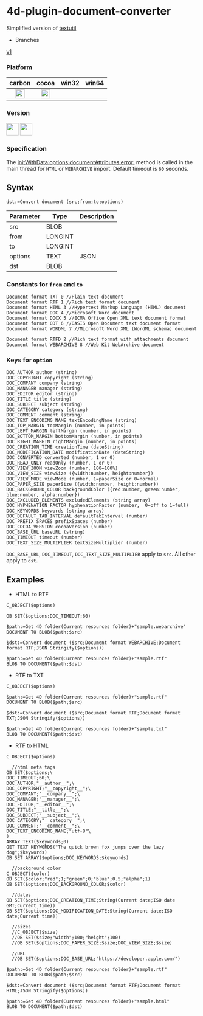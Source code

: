 4d-plugin-document-converter
============================

Simplified version of [textutil](https://developer.apple.com/library/mac/documentation/Darwin/Reference/ManPages/man1/textutil.1.html)

* Branches

[v1](https://github.com/miyako/4d-plugin-document-converter/tree/v1)

### Platform

| carbon | cocoa | win32 | win64 |
|:------:|:-----:|:---------:|:---------:|
|<img src="https://cloud.githubusercontent.com/assets/1725068/22371562/1b091f0a-e4db-11e6-8458-8653954a7cce.png" width="24" height="24" />|<img src="https://cloud.githubusercontent.com/assets/1725068/22371562/1b091f0a-e4db-11e6-8458-8653954a7cce.png" width="24" height="24" />|||

### Version

<img src="https://cloud.githubusercontent.com/assets/1725068/18940649/21945000-8645-11e6-86ed-4a0f800e5a73.png" width="32" height="32" /> <img src="https://cloud.githubusercontent.com/assets/1725068/18940648/2192ddba-8645-11e6-864d-6d5692d55717.png" width="32" height="32" />

### Specification

The [initWithData:options:documentAttributes:error:](https://developer.apple.com/documentation/foundation/nsattributedstring/1524613-initwithdata?language=objc) method is called in the main thread for ``HTML`` or ``WEBARCHIVE`` import. Default timeout is ``60`` seconds.

## Syntax

```
dst:=Convert document (src;from;to;options)
```

Parameter|Type|Description
------------|------------|----
src|BLOB|
from|LONGINT|
to|LONGINT|
options|TEXT|JSON
dst|BLOB|

### Constants for ``from`` and ``to``

```
Document format TXT 0 //Plain text document
Document format RTF 1 //Rich text format document
Document format HTML 3 //Hypertext Markup Language (HTML) document
Document format DOC 4 //Microsoft Word document
Document format DOCX 5 //ECMA Office Open XML text document format
Document format ODT 6 //OASIS Open Document text document format
Document format WORDML 7 //Microsoft Word XML (WordML schema) document
```

```
Document format RTFD 2 //Rich text format with attachments document
Document format WEBARCHIVE 8 //Web Kit WebArchive document
```

### Keys for ``option``

```
DOC_AUTHOR author (string)
DOC_COPYRIGHT copyright (string)
DOC_COMPANY company (string)
DOC_MANAGER manager (string)
DOC_EDITOR editor (string)
DOC_TITLE title (string)
DOC_SUBJECT subject (string)
DOC_CATEGORY category (string)
DOC_COMMENT comment (string)
DOC_TEXT_ENCODING_NAME textEncodingName (string)
DOC_TOP_MARGIN topMargin (number, in points)
DOC_LEFT_MARGIN leftMargin (number, in points)
DOC_BOTTOM_MARGIN bottomMargin (number, in points)
DOC_RIGHT_MARGIN rightMargin (number, in points)
DOC_CREATION_TIME creationTime (dateString)
DOC_MODIFICATION_DATE modificationDate (dateString)
DOC_CONVERTED converted (number, 1 or 0)
DOC_READ_ONLY readOnly (number, 1 or 0)
DOC_VIEW_ZOOM viewZoom (number, 100=100%)
DOC_VIEW_SIZE viewSize ({width:number, height:number})
DOC_VIEW_MODE viewMode (number, 1=paperSize or 0=normal)
DOC_PAPER_SIZE paperSize ({width:number, height:number})
DOC_BACKGROUND_COLOR backgroundColor ({red:number, green:number, blue:number, alpha:number})
DOC_EXCLUDED_ELEMENTS excludedElements (string array)
DOC_HYPHENATION_FACTOR hyphenationFactor (number,  0=off to 1=full)
DOC_KEYWORDS keywords (string array)
DOC_DEFAULT_TAB_INTERVAL defaultTabInterval (number)
DOC_PREFIX_SPACES prefixSpaces (number)
DOC_COCOA_VERSION cocoaVersion (number)
DOC_BASE_URL baseURL (string)
DOC_TIMEOUT timeout (number)
DOC_TEXT_SIZE_MULTIPLIER textSizeMultiplier (number)
```

``DOC_BASE_URL``, ``DOC_TIMEOUT``, ``DOC_TEXT_SIZE_MULTIPLIER`` apply to ``src``. All other apply to ``dst``.

## Examples

* HTML to RTF

```
C_OBJECT($options)

OB SET($options;DOC_TIMEOUT;60)

$path:=Get 4D folder(Current resources folder)+"sample.webarchive"
DOCUMENT TO BLOB($path;$src)

$dst:=Convert document ($src;Document format WEBARCHIVE;Document format RTF;JSON Stringify($options))

$path:=Get 4D folder(Current resources folder)+"sample.rtf"
BLOB TO DOCUMENT($path;$dst)
```

* RTF to TXT

```
C_OBJECT($options)

$path:=Get 4D folder(Current resources folder)+"sample.rtf"
DOCUMENT TO BLOB($path;$src)

$dst:=Convert document ($src;Document format RTF;Document format TXT;JSON Stringify($options))

$path:=Get 4D folder(Current resources folder)+"sample.txt"
BLOB TO DOCUMENT($path;$dst)
```

* RTF to HTML

```
C_OBJECT($options)

  //html meta tags
OB SET($options;\
DOC_TIMEOUT;60;\
DOC_AUTHOR;"__author__";\
DOC_COPYRIGHT;"__copyright__";\
DOC_COMPANY;"__company__";\
DOC_MANAGER;"__manager__";\
DOC_EDITOR;"__editor__";\
DOC_TITLE;"__title__";\
DOC_SUBJECT;"__subject__";\
DOC_CATEGORY;"__category__";\
DOC_COMMENT;"__comment__";\
DOC_TEXT_ENCODING_NAME;"utf-8"\
)
ARRAY TEXT($keywords;0)
GET TEXT KEYWORDS("The quick brown fox jumps over the lazy dog";$keywords)
OB SET ARRAY($options;DOC_KEYWORDS;$keywords)

  //background color
C_OBJECT($color)
OB SET($color;"red";1;"green";0;"blue";0.5;"alpha";1)
OB SET($options;DOC_BACKGROUND_COLOR;$color)

  //dates
OB SET($options;DOC_CREATION_TIME;String(Current date;ISO date GMT;Current time))
OB SET($options;DOC_MODIFICATION_DATE;String(Current date;ISO date;Current time))

  //sizes
  //C_OBJECT($size)
  //OB SET($size;"width";100;"height";100)
  //OB SET($options;DOC_PAPER_SIZE;$size;DOC_VIEW_SIZE;$size)

  //URL
  //OB SET($options;DOC_BASE_URL;"https://developer.apple.com/")

$path:=Get 4D folder(Current resources folder)+"sample.rtf"
DOCUMENT TO BLOB($path;$src)

$dst:=Convert document ($src;Document format RTF;Document format HTML;JSON Stringify($options))

$path:=Get 4D folder(Current resources folder)+"sample.html"
BLOB TO DOCUMENT($path;$dst)
```
